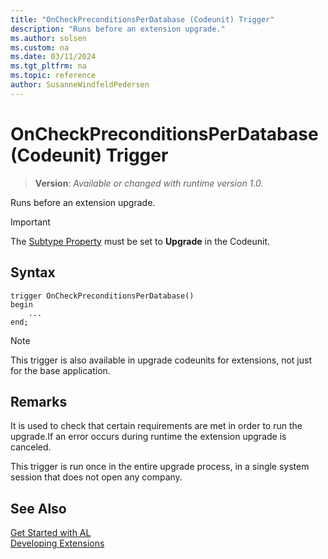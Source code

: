 ```yaml
---
title: "OnCheckPreconditionsPerDatabase (Codeunit) Trigger"
description: "Runs before an extension upgrade."
ms.author: solsen
ms.custom: na
ms.date: 03/11/2024
ms.tgt_pltfrm: na
ms.topic: reference
author: SusanneWindfeldPedersen
---
```

[//]: # (START>DO_NOT_EDIT)
[//]: # (IMPORTANT:Do not edit any of the content between here and the END>DO_NOT_EDIT.)
[//]: # (Any modifications should be made in the .xml files in the ModernDev repo.)

# OnCheckPreconditionsPerDatabase (Codeunit) Trigger
> **Version**: _Available or changed with runtime version 1.0._

Runs before an extension upgrade.

> [!IMPORTANT]
> The [Subtype Property](../../properties/devenv-subtype-property.md) must be set to **Upgrade** in the Codeunit.

## Syntax
```AL
trigger OnCheckPreconditionsPerDatabase()
begin
    ...
end;
```



[//]: # (IMPORTANT: END>DO_NOT_EDIT)

> [!NOTE]  
> This trigger is also available in upgrade codeunits for extensions, not just for the base application. 

## Remarks

It is used to check that certain requirements are met in order to run the upgrade.If an error occurs during runtime the extension upgrade is canceled.

This trigger is run once in the entire upgrade process, in a single system session that does not open any company.

## See Also  
[Get Started with AL](../../devenv-get-started.md)  
[Developing Extensions](../../devenv-dev-overview.md)  
